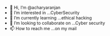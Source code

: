 - 👋 Hi, I’m @acharyaranjan
- 👀 I’m interested in ...CyberSecurity
- 🌱 I’m currently learning ...ethical hacking
- 💞️ I’m looking to collaborate on ...Cyber security
- 📫 How to reach me ...on my mail

<!---
acharyaranjan/acharyaranjan is a ✨ special ✨ repository because its `README.md` (this file) appears on your GitHub profile.
You can click the Preview link to take a look at your changes.
--->
